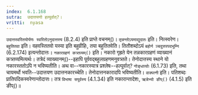 ```yaml
---
index:  6.1.168
sutra:  उदात्तयणो हल्पूर्वात्?।
vritti:  nyasa
---
```


`उदात्तस्वरितयोर्यणः स्वरितोऽनुदात्तस्य` (8.2.4) इति प्राप्ते वचनम्()। `तृन्नन्तोऽयमाद्युदातः` इति। नित्स्वरेण। `बहुतितवा` इति। वहवस्तितवो यस्या इति बहुव्रीहिः, तया बहुतितवेति। तितौशब्दोऽयं `बहोर्न ञ्चदुत्तरपदभूम्नि` (6.2.174) इत्यन्तोदात्तः। 
`नकारग्रहणं कत्र्तव्यम्()` इति। नकारो गृह्रते येन तन्नकारग्रहणं व्याख्यानं कत्र्तव्यमित्यर्थः। तत्रेदं व्याख्यानम्()--इहापि पूर्ववद्बहुलग्रहणमनुवत्र्तते। तेनोदात्तस्य स्थाने यो नकारस्ततोऽपि न भविष्यतीति। अथ वा--नकारस्यात्र प्रश्लेषः--हल्पूर्वात्? `नोङ्धात्वोः` (6.1.73) इति, तथा चायमर्थो भवति--उदात्तयण उदात्तनकारच्चेति। तेनोदात्तनकारादपि भविष्यतीति। `वाक्पत्नी` इति। पतिशब्दः प्रातिपदिकस्वरेणान्तोदात्तः। तत्र `विभाषा सपूर्वस्य` (4.1.34) इति नकारान्तादेशः, `ऋन्नेभ्यो ङीप्()` (4.1.5) इति ङीप्()॥
